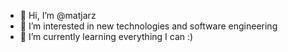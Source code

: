 - 👋 Hi, I’m @matjarz
- 👀 I’m interested in new technologies and software engineering
- 🌱 I’m currently learning everything I can :)
